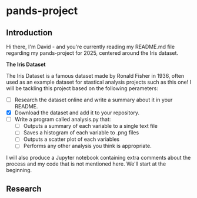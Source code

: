# pands-project

## **Introduction**

Hi there, I'm David - and you're currently reading my README.md file regarding my pands-project for 2025, centered around the Iris dataset.

**The Iris Dataset**

The Iris Dataset is a famous dataset made by Ronald Fisher in 1936, often used as an example dataset for stastical analysis projects such as this one! I will be tackling this project based on the following perameters:

- [ ] Research the dataset online and write a summary about it in your README.
- [x] Download the dataset and add it to your repository.
- [ ] Write a program called analysis.py that:
  - [ ] Outputs a summary of each variable to a single text file
  - [ ] Saves a histogram of each variable to .png files
  - [ ] Outputs a scatter plot of each variables
  - [ ] Performs any other analysis you think is appropriate.

I will also produce a Jupyter notebook containing extra comments about the process and my code that is not mentioned here. We'll start at the beginning.

## **Research**
